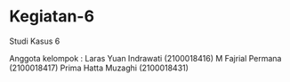 # Kegiatan-6
Studi Kasus 6

Anggota kelompok :
   Laras Yuan Indrawati (2100018416)
   M Fajrial Permana (2100018417)
   Prima Hatta Muzaghi (2100018431)
